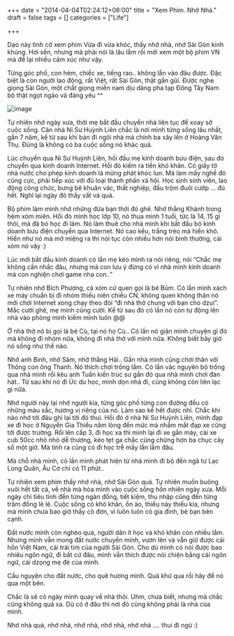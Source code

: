 +++
date = "2014-04-04T02:24:12+08:00"
title = "Xem Phim. Nhớ Nhà."
draft = false
tags = []
categories = ["Life"]

+++

Dạo này tình cờ xem phim Vừa đi vừa khóc, thấy nhớ nhà, nhớ Sài Gòn kinh khủng. Hơi sến, nhưng mà phải nói là lâu lắm rồi mới xem một bộ phim VN mà để lại nhiều cảm xúc như vậy.

Từng góc phố, con hẻm, chiếc xe, tiếng rao.. không lẫn vào đâu được. Đặc biệt là con người lao động, rất Việt, rất Sài Gòn, thật gần gũi. Được nghe giọng Sài Gòn, một chất giọng miền nam dịu dàng pha tạp Đông Tây Nam bộ thật ngọt ngào và đáng yêu ^^

![image](http://vtv1.vcmedia.vn/Uploaded/ngoctuyet/2014_03_12/V%C4%90VK_vtvonline_120314.jpg)

Tự nhiên nhớ ngày xưa, thời mẹ bắt đầu chuyển nhà liên tục để xoay sở cuộc sống. Căn nhà Ni Sư Huỳnh Liên chắc là nơi mình từng sống lâu nhất, gần 7 năm, kể từ sau khi bán đi ngôi nhà mà chính ba xây lên ở Hoàng Văn Thụ. Đúng là không có ba cuộc sống nó khác quá.

Lúc chuyển qua Ni Sư Huỳnh Liên, hồi đầu mẹ kinh doanh bưu điện, sau đó chuyển qua kinh doanh Internet. Hồi đó kiếm ra tiền khó khăn. Có giấy tờ nhà nước cho phép kinh doanh là mừng phát khóc lun. Mà làm mấy nghề đó cũng cực, phải tiếp xúc với đủ loại thành phần xã hội. Học sinh sinh viên, lao động công chức, bưng bê khuân vác, thất nghiệp, đầu trộm đuôi cướp … đủ hết. Nghĩ lại ngày đó thấy vất vả quá.

Bộ phim làm mình nhớ những đứa bạn thời đó ghê. Nhớ thằng Khánh trong hẻm xóm miên. Hồi đó mình học lớp 10, nó thua mình 1 tuổi, tức là 14, 15 gì thôi, mà đã bỏ học đi làm. Nó làm thuê cho nhà mình khi bắt đầu bỏ kinh doanh bưu điện chuyển qua Internet. Nó cao kều, trắng trẻo mà hiền khô. Hiền như nó mà mở miệng ra thì nói tục còn nhiều hơn nói bình thường, cái xóm nó vậy :)

Lúc mới bắt đầu kinh doanh có lần mẹ kéo mình ra nói riêng, nói “Chắc mẹ không cần nhắc đâu, nhưng mà con lưu ý đừng có vì nhà mình kinh doanh mà con nghiện chơi game nha con..”

Tự nhiên nhớ Bích Phượng, cả xóm cứ quen gọi là bé Bủm. Có lần mình xách xe máy chuẩn bị đi nhóm thiếu niên chiều CN, không quen không thân nó mới chơi Internet xong chạy theo đòi “đi nhà thờ chung với bạn cho dzui”. Mắc cười ghê, mẹ mình cũng cười. Kể từ sau đó có lần nó còn tự động lên nhà vào phòng mình kiếm mình luôn @@

Ở nhà thờ nó bị gọi là bé Cù, tại nó họ Cù.. Có lần nó giận mình chuyện gì đó mà không đi nhóm nữa, không đi nhà thờ với mình nữa. Không biết bây giờ nó sống như thế nào.

Nhớ anh Bình, nhớ Sâm, nhớ thằng Hải.. Gần nhà mình cũng chơi thân với Thông con ông Thanh. Nó thích chơi trống lắm. Có lần vác nguyên bộ trống qua nhà mình rồi kêu anh Tuấn kiến trúc sư gần đó qua nhà mình chơi đàn hát.. Từ sau khi nó đi Úc du học, mình dọn nhà đi, cũng không còn liên lạc gì nữa.

Nhớ người này lại nhớ người kia, từng góc phố từng con đường đều có những màu sắc, hương vị riêng của nó. Làm sao kể hết được nhỉ. Chắc khi nào nhớ tới đâu ghi lại tới đó thui. Hồi đó ở nhà Ni Sư Huỳnh Liên, mình đạp xe đi học ở Nguyễn Gia Thiều nằm lòng đến mức mà nhắm mắt đạp xe cũng tới được trường. Rồi lên cấp 3, đi học xa thì mình lại đi xe gắn máy, cái xe cub 50cc nhỏ nhỏ dễ thương, kéo tẹt ga chắc cũng chừng hơn ba chục cây số một giờ. Mà tính ra cũng có đi học trễ mấy lần lắm đâu.

Mà chỗ nhà mình, có lần mình phát hiện từ nhà mình đi bộ đến ngã tư Lạc Long Quân, Âu Cơ chỉ có 11 phút..

Tự nhiên xem phim thấy nhớ nhà, nhớ Sài Gòn quá. Tự nhiên muốn buông xuôi hết tất cả, về nhà mà hòa mình vào cuộc sống hồn nhiên ngày xưa. Mỗi ngày chi tiêu tính đến từng ngàn đồng, tiết kiệm, thu nhập cũng đến từng trăm đồng lẻ lẻ. Cuộc sống có khó khăn, ồn ào, thiếu này thiếu kia, nhưng mà mình chưa bao giờ thấy cô đơn, vì luôn luôn có gia đình, bè bạn bên cạnh.

Đất nước mình còn nghèo quá, người dân ít học và khó khăn còn nhiều lắm. Nhưng mình vẫn mong đất nước chuyển mình, vươn lên và vẫn giữ được cái hồn Việt Nam, cái trái tim của người Sài Gòn. Cho dù mình có nói được bao nhiêu ngôn ngữ, đi bất cứ đâu, mình vẫn thích được nói chiện bằng cái ngôn ngữ, cái dzọng mẹ đẻ của mình.

Cầu nguyện cho đất nước, cho quê hương mình. Quá khứ qua rồi hãy để nó qua một bên.

Chắc là sẽ có ngày mình quay về nhà thôi. Uhm, chưa biết, nhưng mà chắc cũng không quá xa. Dù có ở đâu thì nơi đó cũng không phải là nhà của mình.

Nhớ nhà quá, nhớ nhà, nhớ nhà, nhớ nhà, nhớ nhà …. thui đi ngủ :)